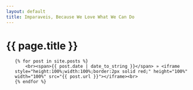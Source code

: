 ```yaml
---
layout: default
title: Imparaveis, Because We Love What We Can Do
---
```

<h1>{{ page.title }}</h1>
<ul class="posts">

	{% for post in site.posts %}
		<br><span>{{ post.date | date_to_string }}</span> » <iframe style="height:100%;width:100%;border:2px solid red;" height="100%" width="100%" src="{{ post.url }}"></iframe><br>
	{% endfor %}
</ul>
